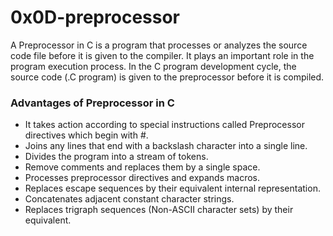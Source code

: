 # 0x0D-preprocessor

A Preprocessor in C is a program that processes or analyzes the source code file before it is given to the compiler. It plays an important role in the program execution process. In the C program development cycle, the source code (.C program) is given to the preprocessor before it is compiled.

### Advantages of Preprocessor in C

- It takes action according to special instructions called Preprocessor directives which begin with #.
- Joins any lines that end with a backslash character into a single line.
- Divides the program into a stream of tokens.
- Remove comments and replaces them by a single space.
- Processes preprocessor directives and expands macros.
- Replaces escape sequences by their equivalent internal representation.
- Concatenates adjacent constant character strings.
- Replaces trigraph sequences (Non-ASCII character sets) by their equivalent.



